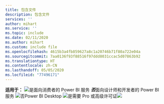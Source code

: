 ```yaml
---
title: 包含文件
description: 包含文件
services: ''
author: mihart
ms.service: ''
ms.topic: include
ms.date: 02/11/2020
ms.author: mihart
ms.custom: include file
ms.openlocfilehash: 4615b3a4fb859627a8c1a20746b71f80a722e04a
ms.sourcegitcommit: 7aa0136f93f88516f97ddd8031ccac5d07863b92
ms.translationtype: HT
ms.contentlocale: zh-CN
ms.lasthandoff: 05/05/2020
ms.locfileid: "77496171"
---
```

<Token>**适用于：** ![是](media/yes.png)面向消费者的 Power BI 服务 ***否***面向设计师和开发者的 Power BI 服务 ![否](media/no.png)Power BI Desktop ![是](media/no.png)需要 Pro 或高级许可证![](media/yes.png)</Token>